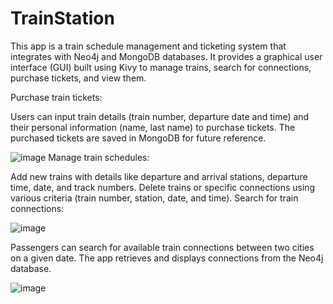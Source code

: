 # TrainStation
This app is a train schedule management and ticketing system that integrates with Neo4j and MongoDB databases. It provides a graphical user interface (GUI) built using Kivy to manage trains, search for connections, purchase tickets, and view them.

Purchase train tickets:

Users can input train details (train number, departure date and time) and their personal information (name, last name) to purchase tickets.
The purchased tickets are saved in MongoDB for future reference.


![image](https://github.com/user-attachments/assets/2185d869-0526-4987-86a4-291b10863477)
Manage train schedules:

Add new trains with details like departure and arrival stations, departure time, date, and track numbers.
Delete trains or specific connections using various criteria (train number, station, date, and time).
Search for train connections:

![image](https://github.com/user-attachments/assets/89ebdd5a-f8b3-40e8-99c1-0b68921880ac)


Passengers can search for available train connections between two cities on a given date.
The app retrieves and displays connections from the Neo4j database.


![image](https://github.com/user-attachments/assets/6a9f7cb2-bbac-445e-9a53-fb5e14a525e7)

